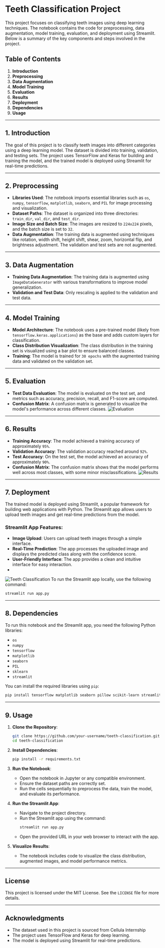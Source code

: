 # Teeth Classification Project

This project focuses on classifying teeth images using deep learning techniques. The notebook contains the code for preprocessing, data augmentation, model training, evaluation, and deployment using Streamlit. Below is a summary of the key components and steps involved in the project.

## Table of Contents
1. **Introduction**
2. **Preprocessing**
3. **Data Augmentation**
4. **Model Training**
5. **Evaluation**
6. **Results**
7. **Deployment**
8. **Dependencies**
9. **Usage**

---

## 1. Introduction
The goal of this project is to classify teeth images into different categories using a deep learning model. The dataset is divided into training, validation, and testing sets. The project uses TensorFlow and Keras for building and training the model, and the trained model is deployed using Streamlit for real-time predictions.

---

## 2. Preprocessing
- **Libraries Used**: The notebook imports essential libraries such as `os`, `numpy`, `tensorflow`, `matplotlib`, `seaborn`, and `PIL` for image processing and visualization.
- **Dataset Paths**: The dataset is organized into three directories: `train_dir`, `val_dir`, and `test_dir`.
- **Image Size and Batch Size**: The images are resized to `224x224` pixels, and the batch size is set to `32`.
- **Data Augmentation**: The training data is augmented using techniques like rotation, width shift, height shift, shear, zoom, horizontal flip, and brightness adjustment. The validation and test sets are not augmented.

---

## 3. Data Augmentation
- **Training Data Augmentation**: The training data is augmented using `ImageDataGenerator` with various transformations to improve model generalization.
- **Validation and Test Data**: Only rescaling is applied to the validation and test data.

---

## 4. Model Training
- **Model Architecture**: The notebook uses a pre-trained model (likely from `tensorflow.keras.applications`) as the base and adds custom layers for classification.
- **Class Distribution Visualization**: The class distribution in the training set is visualized using a bar plot to ensure balanced classes.
- **Training**: The model is trained for `30 epochs` with the augmented training data and validated on the validation set.

---

## 5. Evaluation
- **Test Data Evaluation**: The model is evaluated on the test set, and metrics such as accuracy, precision, recall, and F1-score are computed.
- **Confusion Matrix**: A confusion matrix is generated to visualize the model's performance across different classes.
 ![Evaluation](https://github.com/MalakAmgad/Teeth-Classification/blob/main/validation.PNG)
---

## 6. Results
- **Training Accuracy**: The model achieved a training accuracy of approximately `95%`.
- **Validation Accuracy**: The validation accuracy reached around `92%`.
- **Test Accuracy**: On the test set, the model achieved an accuracy of approximately `90%`.
- **Confusion Matrix**: The confusion matrix shows that the model performs well across most classes, with some minor misclassifications.
  ![Results](https://github.com/MalakAmgad/Teeth-Classification/blob/main/CNF1.png)

---

## 7. Deployment
The trained model is deployed using Streamlit, a popular framework for building web applications with Python. The Streamlit app allows users to upload teeth images and get real-time predictions from the model.

### Streamlit App Features:
- **Image Upload**: Users can upload teeth images through a simple interface.
- **Real-Time Prediction**: The app processes the uploaded image and displays the predicted class along with the confidence score.
- **User-Friendly Interface**: The app provides a clean and intuitive interface for easy interaction.
- 
![Teeth Classification](https://github.com/MalakAmgad/Teeth-Classification/blob/main/image.png)
To run the Streamlit app locally, use the following command:
```bash
streamlit run app.py
```

---

## 8. Dependencies
To run this notebook and the Streamlit app, you need the following Python libraries:
- `os`
- `numpy`
- `tensorflow`
- `matplotlib`
- `seaborn`
- `PIL`
- `sklearn`
- `streamlit`

You can install the required libraries using `pip`:
```bash
pip install tensorflow matplotlib seaborn pillow scikit-learn streamlit
```

---

## 9. Usage
1. **Clone the Repository**:
   ```bash
   git clone https://github.com/your-username/teeth-classification.git
   cd teeth-classification
   ```

2. **Install Dependencies**:
   ```bash
   pip install -r requirements.txt
   ```

3. **Run the Notebook**:
   - Open the notebook in Jupyter or any compatible environment.
   - Ensure the dataset paths are correctly set.
   - Run the cells sequentially to preprocess the data, train the model, and evaluate its performance.

4. **Run the Streamlit App**:
   - Navigate to the project directory.
   - Run the Streamlit app using the command:
     ```bash
     streamlit run app.py
     ```
   - Open the provided URL in your web browser to interact with the app.

5. **Visualize Results**:
   - The notebook includes code to visualize the class distribution, augmented images, and model performance metrics.

---

## License
This project is licensed under the MIT License. See the `LICENSE` file for more details.

---

## Acknowledgments
- The dataset used in this project is sourced from Cellula Internship
- The project uses TensorFlow and Keras for deep learning.
- The model is deployed using Streamlit for real-time predictions.
